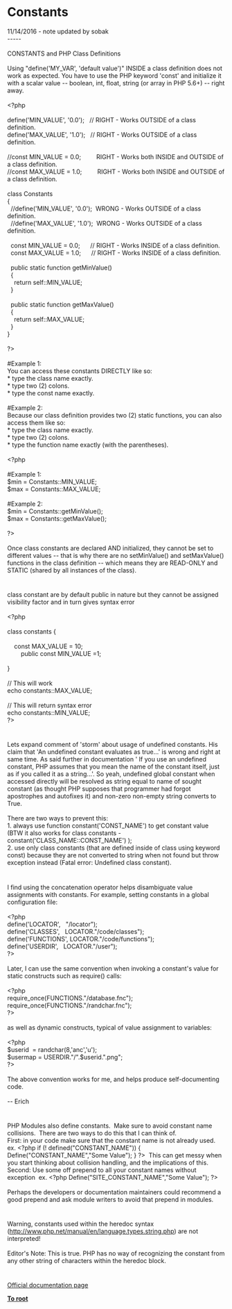 # Constants




<div class="phpcode"><span class="html">
11/14/2016 - note updated by sobak
<br>-----
<br>
<br>CONSTANTS and PHP Class Definitions
<br>
<br>Using &quot;define(&apos;MY_VAR&apos;, &apos;default value&apos;)&quot; INSIDE a class definition does not work as expected. You have to use the PHP keyword &apos;const&apos; and initialize it with a scalar value -- boolean, int, float, string (or array in PHP 5.6+) -- right away.
<br>
<br><span class="default">&lt;?php
<br>
<br>define</span><span class="keyword">(</span><span class="string">&apos;MIN_VALUE&apos;</span><span class="keyword">, </span><span class="string">&apos;0.0&apos;</span><span class="keyword">);&#xA0;&#xA0; </span><span class="comment">// RIGHT - Works OUTSIDE of a class definition.
<br></span><span class="default">define</span><span class="keyword">(</span><span class="string">&apos;MAX_VALUE&apos;</span><span class="keyword">, </span><span class="string">&apos;1.0&apos;</span><span class="keyword">);&#xA0;&#xA0; </span><span class="comment">// RIGHT - Works OUTSIDE of a class definition.
<br>
<br>//const MIN_VALUE = 0.0;&#xA0; &#xA0; &#xA0; &#xA0;&#xA0; RIGHT - Works both INSIDE and OUTSIDE of a class definition.
<br>//const MAX_VALUE = 1.0;&#xA0; &#xA0; &#xA0; &#xA0;&#xA0; RIGHT - Works both INSIDE and OUTSIDE of a class definition.
<br>
<br></span><span class="keyword">class </span><span class="default">Constants
<br></span><span class="keyword">{
<br>&#xA0; </span><span class="comment">//define(&apos;MIN_VALUE&apos;, &apos;0.0&apos;);&#xA0; WRONG - Works OUTSIDE of a class definition.
<br>&#xA0; //define(&apos;MAX_VALUE&apos;, &apos;1.0&apos;);&#xA0; WRONG - Works OUTSIDE of a class definition.
<br>
<br>&#xA0; </span><span class="keyword">const </span><span class="default">MIN_VALUE </span><span class="keyword">= </span><span class="default">0.0</span><span class="keyword">;&#xA0; &#xA0; &#xA0; </span><span class="comment">// RIGHT - Works INSIDE of a class definition.
<br>&#xA0; </span><span class="keyword">const </span><span class="default">MAX_VALUE </span><span class="keyword">= </span><span class="default">1.0</span><span class="keyword">;&#xA0; &#xA0; &#xA0; </span><span class="comment">// RIGHT - Works INSIDE of a class definition.
<br>
<br>&#xA0; </span><span class="keyword">public static function </span><span class="default">getMinValue</span><span class="keyword">()
<br>&#xA0; {
<br>&#xA0; &#xA0; return </span><span class="default">self</span><span class="keyword">::</span><span class="default">MIN_VALUE</span><span class="keyword">;
<br>&#xA0; }
<br>
<br>&#xA0; public static function </span><span class="default">getMaxValue</span><span class="keyword">()
<br>&#xA0; {
<br>&#xA0; &#xA0; return </span><span class="default">self</span><span class="keyword">::</span><span class="default">MAX_VALUE</span><span class="keyword">;
<br>&#xA0; }
<br>}
<br>
<br></span><span class="default">?&gt;
<br></span>
<br>#Example 1:
<br>You can access these constants DIRECTLY like so:
<br> * type the class name exactly.
<br> * type two (2) colons.
<br> * type the const name exactly.
<br>
<br>#Example 2:
<br>Because our class definition provides two (2) static functions, you can also access them like so:
<br> * type the class name exactly.
<br> * type two (2) colons.
<br> * type the function name exactly (with the parentheses).
<br>
<br><span class="default">&lt;?php
<br>
<br></span><span class="comment">#Example 1:
<br></span><span class="default">$min </span><span class="keyword">= </span><span class="default">Constants</span><span class="keyword">::</span><span class="default">MIN_VALUE</span><span class="keyword">;
<br></span><span class="default">$max </span><span class="keyword">= </span><span class="default">Constants</span><span class="keyword">::</span><span class="default">MAX_VALUE</span><span class="keyword">;
<br>
<br></span><span class="comment">#Example 2:
<br></span><span class="default">$min </span><span class="keyword">= </span><span class="default">Constants</span><span class="keyword">::</span><span class="default">getMinValue</span><span class="keyword">();
<br></span><span class="default">$max </span><span class="keyword">= </span><span class="default">Constants</span><span class="keyword">::</span><span class="default">getMaxValue</span><span class="keyword">();
<br>
<br></span><span class="default">?&gt;
<br></span>
<br>Once class constants are declared AND initialized, they cannot be set to different values -- that is why there are no setMinValue() and setMaxValue() functions in the class definition -- which means they are READ-ONLY and STATIC (shared by all instances of the class).</span>
</div>
  

#


<div class="phpcode"><span class="html">
class constant are by default public in nature but they cannot be assigned visibility factor and in turn gives syntax error<br><br><span class="default">&lt;?php<br><br></span><span class="keyword">class </span><span class="default">constants </span><span class="keyword">{<br><br>&#xA0; &#xA0; const </span><span class="default">MAX_VALUE </span><span class="keyword">= </span><span class="default">10</span><span class="keyword">;<br>&#xA0; &#xA0; &#xA0; &#xA0; public const </span><span class="default">MIN_VALUE </span><span class="keyword">=</span><span class="default">1</span><span class="keyword">;<br><br>}<br><br></span><span class="comment">// This will work<br></span><span class="keyword">echo </span><span class="default">constants</span><span class="keyword">::</span><span class="default">MAX_VALUE</span><span class="keyword">;<br><br></span><span class="comment">// This will return syntax error <br></span><span class="keyword">echo </span><span class="default">constants</span><span class="keyword">::</span><span class="default">MIN_VALUE</span><span class="keyword">; <br></span><span class="default">?&gt;</span>
</span>
</div>
  

#


<div class="phpcode"><span class="html">
Lets expand comment of &apos;storm&apos; about usage of undefined constants. His claim that &apos;An undefined constant evaluates as true...&apos; is wrong and right at same time. As said further in documentation &apos; If you use an undefined constant, PHP assumes that you mean the name of the constant itself, just as if you called it as a string...&apos;. So yeah, undefined global constant when accessed directly will be resolved as string equal to name of sought constant (as thought PHP supposes that programmer had forgot apostrophes and autofixes it) and non-zero non-empty string converts to True.<br><br>There are two ways to prevent this:<br>1. always use function constant(&apos;CONST_NAME&apos;) to get constant value (BTW it also works for class constants - constant(&apos;CLASS_NAME::CONST_NAME&apos;) );<br>2. use only class constants (that are defined inside of class using keyword const) because they are not converted to string when not found but throw exception instead (Fatal error: Undefined class constant).</span>
</div>
  

#


<div class="phpcode"><span class="html">
I find using the concatenation operator helps disambiguate value assignments with constants. For example, setting constants in a global configuration file:
<br>
<br><span class="default">&lt;?php
<br>define</span><span class="keyword">(</span><span class="string">&apos;LOCATOR&apos;</span><span class="keyword">,&#xA0;&#xA0; </span><span class="string">&quot;/locator&quot;</span><span class="keyword">);
<br></span><span class="default">define</span><span class="keyword">(</span><span class="string">&apos;CLASSES&apos;</span><span class="keyword">,&#xA0;&#xA0; </span><span class="default">LOCATOR</span><span class="keyword">.</span><span class="string">&quot;/code/classes&quot;</span><span class="keyword">);
<br></span><span class="default">define</span><span class="keyword">(</span><span class="string">&apos;FUNCTIONS&apos;</span><span class="keyword">, </span><span class="default">LOCATOR</span><span class="keyword">.</span><span class="string">&quot;/code/functions&quot;</span><span class="keyword">);
<br></span><span class="default">define</span><span class="keyword">(</span><span class="string">&apos;USERDIR&apos;</span><span class="keyword">,&#xA0;&#xA0; </span><span class="default">LOCATOR</span><span class="keyword">.</span><span class="string">&quot;/user&quot;</span><span class="keyword">);
<br></span><span class="default">?&gt;
<br></span>
<br>Later, I can use the same convention when invoking a constant&apos;s value for static constructs such as require() calls:
<br>
<br><span class="default">&lt;?php
<br></span><span class="keyword">require_once(</span><span class="default">FUNCTIONS</span><span class="keyword">.</span><span class="string">&quot;/database.fnc&quot;</span><span class="keyword">);
<br>require_once(</span><span class="default">FUNCTIONS</span><span class="keyword">.</span><span class="string">&quot;/randchar.fnc&quot;</span><span class="keyword">);
<br></span><span class="default">?&gt;
<br></span>
<br>as well as dynamic constructs, typical of value assignment to variables:
<br>
<br><span class="default">&lt;?php
<br>$userid&#xA0; </span><span class="keyword">= </span><span class="default">randchar</span><span class="keyword">(</span><span class="default">8</span><span class="keyword">,</span><span class="string">&apos;anc&apos;</span><span class="keyword">,</span><span class="string">&apos;u&apos;</span><span class="keyword">);
<br></span><span class="default">$usermap </span><span class="keyword">= </span><span class="default">USERDIR</span><span class="keyword">.</span><span class="string">&quot;/&quot;</span><span class="keyword">.</span><span class="default">$userid</span><span class="keyword">.</span><span class="string">&quot;.png&quot;</span><span class="keyword">;
<br></span><span class="default">?&gt;
<br></span>
<br>The above convention works for me, and helps produce self-documenting code.
<br>
<br>-- Erich</span>
</div>
  

#


<div class="phpcode"><span class="html">
PHP Modules also define constants.&#xA0; Make sure to avoid constant name collisions.&#xA0; There are two ways to do this that I can think of.<br>First: in your code make sure that the constant name is not already used.&#xA0; ex. <span class="default">&lt;?php </span><span class="keyword">if (! </span><span class="default">defined</span><span class="keyword">(</span><span class="string">&quot;CONSTANT_NAME&quot;</span><span class="keyword">)) { </span><span class="default">Define</span><span class="keyword">(</span><span class="string">&quot;CONSTANT_NAME&quot;</span><span class="keyword">,</span><span class="string">&quot;Some Value&quot;</span><span class="keyword">); } </span><span class="default">?&gt;</span>&#xA0; This can get messy when you start thinking about collision handling, and the implications of this.<br>Second: Use some off prepend to all your constant names without exception&#xA0; ex. <span class="default">&lt;?php Define</span><span class="keyword">(</span><span class="string">&quot;SITE_CONSTANT_NAME&quot;</span><span class="keyword">,</span><span class="string">&quot;Some Value&quot;</span><span class="keyword">); </span><span class="default">?&gt;<br></span><br>Perhaps the developers or documentation maintainers could recommend a good prepend and ask module writers to avoid that prepend in modules.</span>
</div>
  

#


<div class="phpcode"><span class="html">
Warning, constants used within the heredoc syntax (<a href="http://www.php.net/manual/en/language.types.string.php" rel="nofollow" target="_blank">http://www.php.net/manual/en/language.types.string.php</a>) are not interpreted!
<br>
<br>Editor&apos;s Note: This is true. PHP has no way of recognizing the constant from any other string of characters within the heredoc block.</span>
</div>
  

#

[Official documentation page](https://www.php.net/manual/en/language.constants.php)

**[To root](/README.md)**